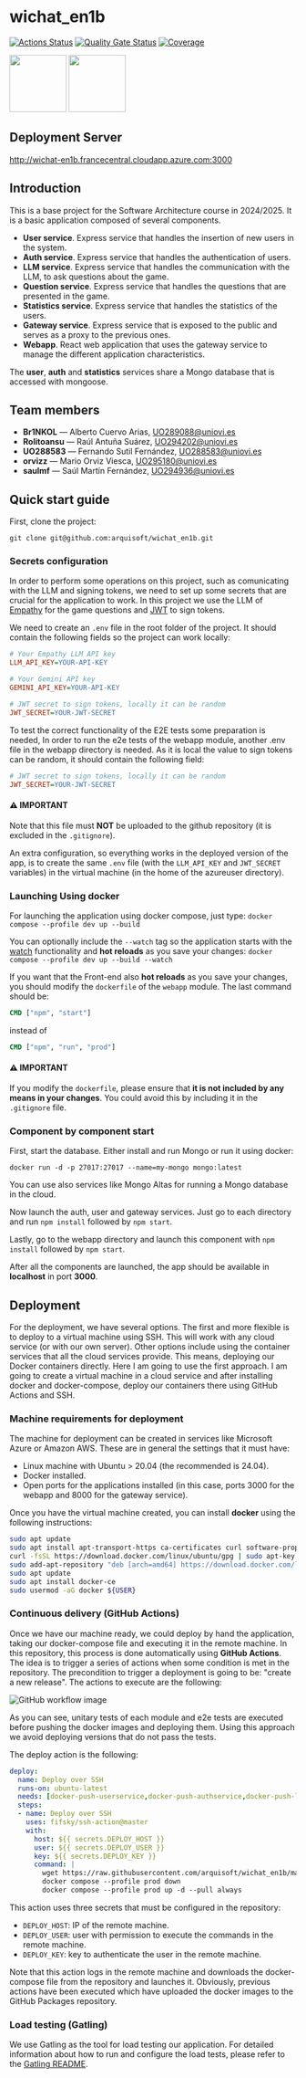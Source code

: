 # wichat_en1b

[![Actions Status](https://github.com/arquisoft/wichat_en1b/workflows/CI%20for%20wichat_en1b/badge.svg)](https://github.com/arquisoft/wichat_en1b/actions)
[![Quality Gate Status](https://sonarcloud.io/api/project_badges/measure?project=Arquisoft_wichat_en1b&metric=alert_status)](https://sonarcloud.io/summary/new_code?id=Arquisoft_wichat_en1b)
[![Coverage](https://sonarcloud.io/api/project_badges/measure?project=Arquisoft_wichat_en1b&metric=coverage)](https://sonarcloud.io/summary/new_code?id=Arquisoft_wichat_en1b)

<p float="left">
<img src="https://blog.wildix.com/wp-content/uploads/2020/06/react-logo.jpg" height="100">
<img src="https://miro.medium.com/max/365/1*Jr3NFSKTfQWRUyjblBSKeg.png" height="100">
</p>

## Deployment Server
http://wichat-en1b.francecentral.cloudapp.azure.com:3000

## Introduction
This is a base project for the Software Architecture course in 2024/2025. It is a basic application composed of several components.

- **User service**. Express service that handles the insertion of new users in the system.
- **Auth service**. Express service that handles the authentication of users.
- **LLM service**. Express service that handles the communication with the LLM, to ask questions about the game.
- **Question service**. Express service that handles the questions that are presented in the game.
- **Statistics service**. Express service that handles the statistics of the users.
- **Gateway service**. Express service that is exposed to the public and serves as a proxy to the previous ones.
- **Webapp**. React web application that uses the gateway service to manage the different application characteristics.

The **user**, **auth** and **statistics** services share a Mongo database that is accessed with mongoose.

## Team members
- **Br1NKOL** — Alberto Cuervo Arias, [UO289088@uniovi.es](mailto:uo289088@uniovi.es)
- **Rolitoansu** — Raúl Antuña Suárez, [UO294202@uniovi.es](mailto:uo294202@uniovi.es)
- **UO288583** — Fernando Sutil Fernández, [UO288583@uniovi.es](mailto:uo288583@uniovi.es)
- **orvizz** — Mario Orviz Viesca, [UO295180@uniovi.es](mailto:UO295180@uniovi.es)
- **saulmf** — Saúl Martín Fernández, [UO294936@uniovi.es](mailto:UO294936@uniovi.es)

## Quick start guide

First, clone the project:

```git clone git@github.com:arquisoft/wichat_en1b.git```

### Secrets configuration

In order to perform some operations on this project, such as comunicating with the LLM and signing tokens, we need to set up some secrets that are crucial for the application to work. In this project we use the LLM of [Empathy](https://ai-challange-2025.webflow.io/) for the game questions and [JWT](https://en.wikipedia.org/wiki/JSON_Web_Token) to sign tokens.

We need to create an `.env` file in the root folder of the project. It should contain the following fields so the project can work locally:
```ini
# Your Empathy LLM API key
LLM_API_KEY=YOUR-API-KEY

# Your Gemini API key
GEMINI_API_KEY=YOUR-API-KEY

# JWT secret to sign tokens, locally it can be random
JWT_SECRET=YOUR-JWT-SECRET
```

To test the correct functionality of the E2E tests some preparation is needed, In order to run the e2e tests of the webapp module, another .env file in the webapp directory is needed. As it is local the value to sign tokens can be random, it should contain the following field:
```ini
# JWT secret to sign tokens, locally it can be random
JWT_SECRET=YOUR-JWT-SECRET
```
#### ⚠️ IMPORTANT
Note that this file must **NOT** be uploaded to the github repository (it is excluded in the `.gitignore`).

An extra configuration, so everything works in the deployed version of the app, is to create the same `.env` file (with the `LLM_API_KEY` and `JWT_SECRET` variables) in the virtual machine (in the home of the azureuser directory).

### Launching Using docker
For launching the application using docker compose, just type:
```docker compose --profile dev up --build```

You can optionally include the `--watch` tag so the application starts with the [watch](https://docs.docker.com/compose/how-tos/file-watch/) functionality and **hot reloads** as you save your changes: 
```docker compose --profile dev up --build --watch```

If you want that the Front-end also **hot reloads** as you save your changes, you should modify the `dockerfile` of the `webapp` module. The last command should be:
```dockerfile
CMD ["npm", "start"]
````
instead of
```dockerfile
CMD ["npm", "run", "prod"]
````

#### ⚠️ IMPORTANT
If you modify the `dockerfile`, please ensure that **it is not included by any means in your changes**. You could avoid this by including it in the `.gitignore` file.

### Component by component start
First, start the database. Either install and run Mongo or run it using docker:

```docker run -d -p 27017:27017 --name=my-mongo mongo:latest```

You can use also services like Mongo Altas for running a Mongo database in the cloud.

Now launch the auth, user and gateway services. Just go to each directory and run `npm install` followed by `npm start`.

Lastly, go to the webapp directory and launch this component with `npm install` followed by `npm start`.

After all the components are launched, the app should be available in **localhost** in port **3000**.

## Deployment
For the deployment, we have several options. The first and more flexible is to deploy to a virtual machine using SSH. This will work with any cloud service (or with our own server). Other options include using the container services that all the cloud services provide. This means, deploying our Docker containers directly. Here I am going to use the first approach. I am going to create a virtual machine in a cloud service and after installing docker and docker-compose, deploy our containers there using GitHub Actions and SSH.

### Machine requirements for deployment
The machine for deployment can be created in services like Microsoft Azure or Amazon AWS. These are in general the settings that it must have:

- Linux machine with Ubuntu > 20.04 (the recommended is 24.04).
- Docker installed.
- Open ports for the applications installed (in this case, ports 3000 for the webapp and 8000 for the gateway service).

Once you have the virtual machine created, you can install **docker** using the following instructions:

```bash
sudo apt update
sudo apt install apt-transport-https ca-certificates curl software-properties-common
curl -fsSL https://download.docker.com/linux/ubuntu/gpg | sudo apt-key add -
sudo add-apt-repository "deb [arch=amd64] https://download.docker.com/linux/ubuntu focal stable"
sudo apt update
sudo apt install docker-ce
sudo usermod -aG docker ${USER}
```

### Continuous delivery (GitHub Actions)
Once we have our machine ready, we could deploy by hand the application, taking our docker-compose file and executing it in the remote machine. In this repository, this process is done automatically using **GitHub Actions**. The idea is to trigger a series of actions when some condition is met in the repository. The precondition to trigger a deployment is going to be: "create a new release". The actions to execute are the following:

![GitHub workflow image](https://github.com/user-attachments/assets/dde1b14f-7bc1-4036-b253-4cc86ce32701)


As you can see, unitary tests of each module and e2e tests are executed before pushing the docker images and deploying them. Using this approach we avoid deploying versions that do not pass the tests.

The deploy action is the following:

```yml
deploy:
  name: Deploy over SSH
  runs-on: ubuntu-latest
  needs: [docker-push-userservice,docker-push-authservice,docker-push-llmservice,docker-push-statisticservice,docker-push-questionservice,docker-push-gatewayservice,docker-push-webapp]
  steps:
  - name: Deploy over SSH
    uses: fifsky/ssh-action@master
    with:
      host: ${{ secrets.DEPLOY_HOST }}
      user: ${{ secrets.DEPLOY_USER }}
      key: ${{ secrets.DEPLOY_KEY }}
      command: |
        wget https://raw.githubusercontent.com/arquisoft/wichat_en1b/master/docker-compose.yml -O docker-compose.yml
        docker compose --profile prod down
        docker compose --profile prod up -d --pull always
```

This action uses three secrets that must be configured in the repository:
- `DEPLOY_HOST`: IP of the remote machine.
- `DEPLOY_USER`: user with permission to execute the commands in the remote machine.
- `DEPLOY_KEY`: key to authenticate the user in the remote machine.

Note that this action logs in the remote machine and downloads the docker-compose file from the repository and launches it. Obviously, previous actions have been executed which have uploaded the docker images to the GitHub Packages repository.

### Load testing (Gatling)

We use Gatling as the tool for load testing our application. For detailed information about how to run and configure the load tests, please refer to the [Gatling README](load-testing/README.md).